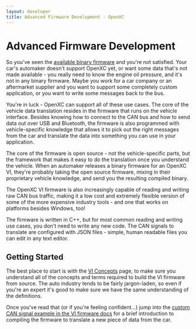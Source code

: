 ```yaml
---
layout: developer
title: Advanced Firmware Development - OpenXC
---
```


<div class="page-header">
    <h1>Advanced Firmware Development</h1>
</div>

So you've seen the [available binary firmware](/vehicle-interface/firmware.html)
and you're not satisfied. Your car's automaker doesn't support OpenXC yet, or
want some data that's not made available - you really need to know the engine
oil pressure, and it's not in any binary firmware. Maybe you work for a car
company or an aftermarket supplier and you want to support some completely
custom application, or you want to write some messages back to the bus.

You're in luck - OpenXC can support all of these use cases. The core of the
vehicle data translation resides in the firmware that runs on the vehicle
interface. Besides knowing how to connect to the CAN bus and how to send data
out over USB and Bluetooth, the firmware is also programmed with
vehicle-specific knowledge that allows it to pick out the right messages from
the car and translate the data into something you can use in your application.

The core of the firmware is open source - not the vehicle-specific parts, but
the framework that makes it easy to do the translation once you understand the
vehicle. When an automaker releases a binary firmware for an OpenXC VI, they're
probably taking the open source firmware, mixing in their proprietary vehicle
knowledge, and send you the resulting compiled binary.

The OpenXC VI firmware is also increasingly capable of reading and writing raw
CAN bus traffic, making it a low cost and extremely flexible version of some of
the more expensive industry tools - and one that works on platforms besides
Windows, too!

The firmware is written in C++, but for most common reading and writing use
cases, you don't need to write any new code. The CAN signals to translate are
configured with JSON files - simple, human readable files you can edit in any
text editor.

## Getting Started

The best place to start is with the [VI
Concepts](/vehicle-interface/concepts.html) page, to make sure you understand
all of the concepts and terms required to build the VI firmware from source. The
auto industry tends to be fairly jargon-laden, so even if you're an expert it's
good to make sure we have the same understanding of the definitions.

Once you've read that (or if you're feeling confident...) jump into the [custom
CAN signal example in the VI firmware
docs](http://vi-firmware.openxcplatform.com/en/latest/config/getting-started.html)
for a brief introduction to compiling the firmware to translate a new piece of
data from the car.
